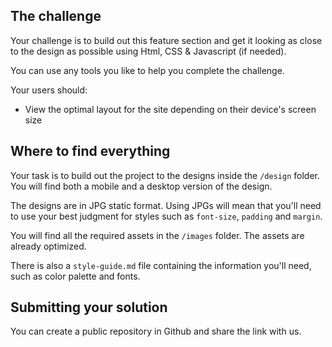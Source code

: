 ## The challenge

Your challenge is to build out this feature section and get it looking as close to the design as possible using Html, CSS & Javascript (if needed).

You can use any tools you like to help you complete the challenge. 

Your users should:

- View the optimal layout for the site depending on their device's screen size

## Where to find everything

Your task is to build out the project to the designs inside the `/design` folder. You will find both a mobile and a desktop version of the design. 

The designs are in JPG static format. Using JPGs will mean that you'll need to use your best judgment for styles such as `font-size`, `padding` and `margin`. 

You will find all the required assets in the `/images` folder. The assets are already optimized.

There is also a `style-guide.md` file containing the information you'll need, such as color palette and fonts.

## Submitting your solution

You can create a public repository in Github and share the link with us.

